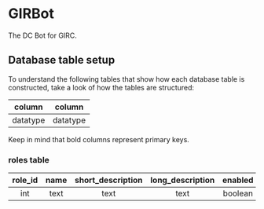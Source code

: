 # GIRBot

The DC Bot for GIRC.

## Database table setup

To understand the following tables that show how each database table is constructed, take a look of how the tables are structured:

| **column** |  column  |
| :--------: | :------: |
|  datatype  | datatype |

Keep in mind that bold columns represent primary keys.

### roles table

| **role_id** | name | short_description | long_description | enabled |
| :---------: | :--: | :---------------: | :--------------: | :-----: |
|     int     | text |       text        |       text       | boolean |
